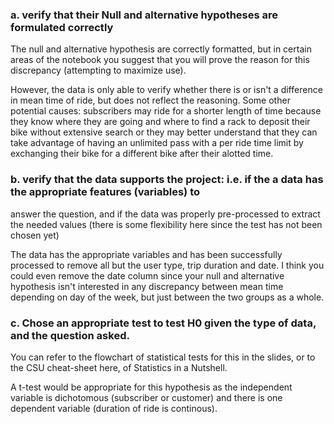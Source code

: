 ### a. verify that their Null and alternative hypotheses are formulated correctly

The null and alternative hypothesis are correctly formatted, 
but in certain areas of the notebook you suggest that you will prove the reason for this discrepancy 
(attempting to maximize use). 

However, the data is only able to verify whether there is or isn't a difference in mean time of ride, 
but does not reflect the reasoning. 
Some other potential causes: subscribers may ride for a shorter length of time because they know where they are going and 
where to find a rack to deposit their bike without extensive search or they may better understand 
that they can take advantage of having an unlimited pass with a per ride time limit by exchanging 
their bike for a different bike after their alotted time.

### b. verify that the data supports the project: i.e. if the a data has the appropriate features (variables) to 
answer the question, and if the data was properly pre-processed to extract the needed values 
(there is some flexibility here since the test has not been chosen yet)

The data has the appropriate variables and has been successfully processed to remove all but the user type, 
trip duration and date. I think you could even remove the date column since your null and alternative hypothesis 
isn't interested in any discrepancy between mean time depending on day of the week, 
but just between the two groups as a whole.

### c. Chose an appropriate test to test H0 given the type of data, and the question asked. 
You can refer to the flowchart of statistical tests for this in the slides, or to the CSU cheat-sheet here, 
of Statistics in a Nutshell.

A t-test would be appropriate for this hypothesis as the independent variable is dichotomous (subscriber or customer) 
and there is one dependent variable (duration of ride is continous).
